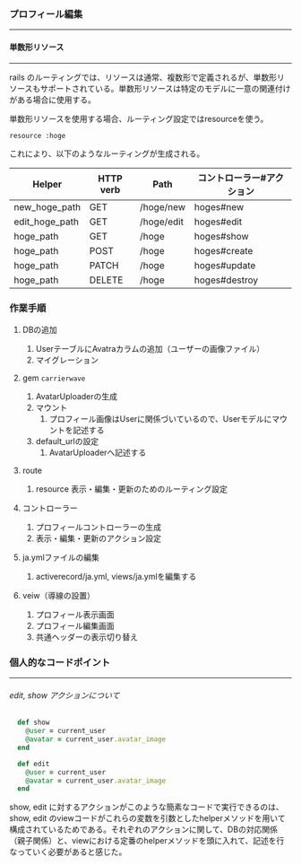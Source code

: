 ### プロフィール編集

------

#### 単数形リソース

------

rails のルーティングでは、リソースは通常、複数形で定義されるが、単数形リソースもサポートされている。単数形リソースは特定のモデルに一意の関連付けがある場合に使用する。

単数形リソースを使用する場合、ルーティング設定ではresourceを使う。

```
resource :hoge
```

これにより、以下のようなルーティングが生成される。

| Helper         | HTTP verb | Path       | コントローラー#アクション |
| -------------- | --------- | ---------- | ------------------------- |
| new_hoge_path  | GET       | /hoge/new  | hoges#new                 |
| edit_hoge_path | GET       | /hoge/edit | hoges#edit                |
| hoge_path      | GET       | /hoge      | hoges#show                |
| hoge_path      | POST      | /hoge      | hoges#create              |
| hoge_path      | PATCH     | /hoge      | hoges#update              |
| hoge_path      | DELETE    | /hoge      | hoges#destroy             |



### 作業手順

1. DBの追加
   1. UserテーブルにAvatraカラムの追加（ユーザーの画像ファイル）
   2. マイグレーション
2. gem `carrierwave` 
   1. AvatarUploaderの生成
   2. マウント
      1. プロフィール画像はUserに関係づいているので、Userモデルにマウントを記述する
   3. default_urlの設定
      1. AvatarUploaderへ記述する
3. route
   1. resource 表示・編集・更新のためのルーティング設定
4. コントローラー
   1. プロフィールコントローラーの生成
   2. 表示・編集・更新のアクション設定
5. ja.ymlファイルの編集
   1. activerecord/ja.yml, views/ja.ymlを編集する

6. veiw（導線の設置）
   1. プロフィール表示画面
   2. プロフィール編集画面
   3. 共通ヘッダーの表示切り替え

### 個人的なコードポイント

------

###### edit, show アクションについて

```ruby
  def show
    @user = current_user
    @avatar = current_user.avatar_image
  end

  def edit
    @user = current_user
    @avatar = current_user.avatar_image
  end
```

show, edit に対するアクションがこのような簡素なコードで実行できるのは、show, edit のviewコードがこれらの変数を引数としたhelperメソッドを用いて構成されているためである。それぞれのアクションに関して、DBの対応関係（親子関係）と、viewにおける定番のhelperメソッドを頭に入れて、記述を行なっていく必要があると感じた。



